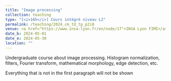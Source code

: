 ```yaml
---
title: "Image processing"
collection: teaching
type: "[<i>16h</i>] Cours intégré niveau L2"
permalink: /teaching/2024_cm_td_tp_p2i8
venue: <a href="https://www.insa-lyon.fr/en/node/17">INSA Lyon FIMI</a>
date_b: 2024-05-01
date_e: 2024-05-30
location: ""
---
```


Undergraduate course about image processing. Histogram normalization, filters, Fourier transform, mathematical morphology, edge detection, etc.

Everything that is not in the first paragraph will not be shown


 
